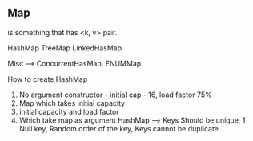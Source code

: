 ## Map
is something that has <k, v> pair..

HashMap
TreeMap
LinkedHasMap

Misc --> ConcurrentHasMap, ENUMMap

How to create HashMap
1. No argument constructor - initial cap - 16, load factor 75%
2. Map which takes initial capacity
3. initial capacity and load factor
4. Which take map as argument
HashMap --> Keys Should be unique, 1 Null key, Random order of the key, Keys cannot be duplicate


